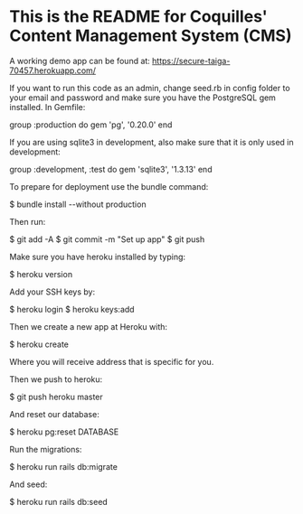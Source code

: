 # This is the README for Coquilles' Content Management System (CMS)

A working demo app can be found at: https://secure-taiga-70457.herokuapp.com/

If you want to run this code as an admin, change seed.rb in config folder to your email and password
and make sure you have the PostgreSQL gem installed. In Gemfile:

group :production do
  gem 'pg', '0.20.0'
end

If you are using sqlite3 in development, also make sure that it is only used in development:

group :development, :test do
  gem 'sqlite3', '1.3.13'
end

To prepare for deployment use the bundle command:

$ bundle install --without production

Then run:

$ git add -A
$ git commit -m "Set up app"
$ git push

Make sure you have heroku installed by typing:

$ heroku version

Add your SSH keys by:

$ heroku login
$ heroku keys:add

Then we create a new app at Heroku with:

$ heroku create

Where you will receive address that is specific for you.

Then we push to heroku:

$ git push heroku master

And reset our database:

$ heroku pg:reset DATABASE

Run the migrations:

$ heroku run rails db:migrate

And seed:

$ heroku run rails db:seed 